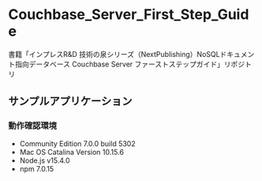 # Couchbase_Server_First_Step_Guide

書籍「インプレスR&amp;D 技術の泉シリーズ（NextPublishing）NoSQLドキュメント指向データベース Couchbase Server ファーストステップガイド」リポジトリ

## サンプルアプリケーション
### 動作確認環境
 * Community Edition 7.0.0 build 5302
 * Mac OS Catalina Version 10.15.6
 * Node.js v15.4.0
 * npm 7.0.15
